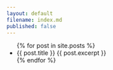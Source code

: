 ```yaml
---
layout: default
filename: index.md
published: false
---
```

<ul>
  {% for post in site.posts %}
    <li>
      <a>{{ post.title }}</a>
      {{ post.excerpt }}
    </li>
  {% endfor %}
</ul>
